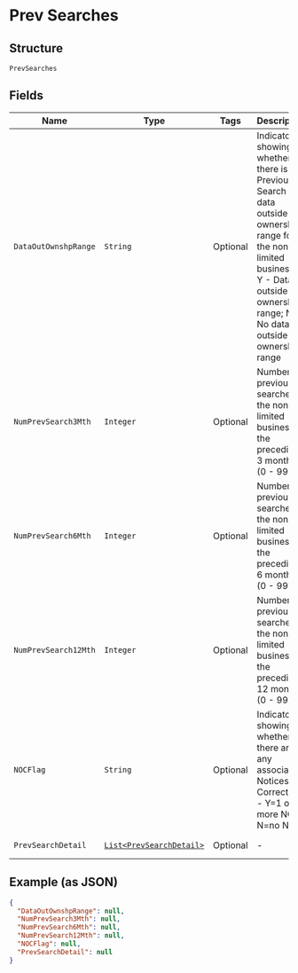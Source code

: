
# Prev Searches

## Structure

`PrevSearches`

## Fields

| Name | Type | Tags | Description | Getter | Setter |
|  --- | --- | --- | --- | --- | --- |
| `DataOutOwnshpRange` | `String` | Optional | Indicator showing whether there is any Previous Search data outside the ownership range for the non-limited business - Y - Data outside ownership range; N- No data outside ownership range | String getDataOutOwnshpRange() | setDataOutOwnshpRange(String dataOutOwnshpRange) |
| `NumPrevSearch3Mth` | `Integer` | Optional | Number of previous searches of the non-limited business in the preceding 3 months (0 - 99) | Integer getNumPrevSearch3Mth() | setNumPrevSearch3Mth(Integer numPrevSearch3Mth) |
| `NumPrevSearch6Mth` | `Integer` | Optional | Number of previous searches of the non-limited business in the preceding 6 months (0 - 99) | Integer getNumPrevSearch6Mth() | setNumPrevSearch6Mth(Integer numPrevSearch6Mth) |
| `NumPrevSearch12Mth` | `Integer` | Optional | Number of previous searches of the non-limited business in the preceding 12 months (0 - 99) | Integer getNumPrevSearch12Mth() | setNumPrevSearch12Mth(Integer numPrevSearch12Mth) |
| `NOCFlag` | `String` | Optional | Indicator showing whether there are any associated Notices of Correction - Y=1 or more NOC, N=no NOC | String getNOCFlag() | setNOCFlag(String nOCFlag) |
| `PrevSearchDetail` | [`List<PrevSearchDetail>`](../../doc/models/prev-search-detail.md) | Optional | - | List<PrevSearchDetail> getPrevSearchDetail() | setPrevSearchDetail(List<PrevSearchDetail> prevSearchDetail) |

## Example (as JSON)

```json
{
  "DataOutOwnshpRange": null,
  "NumPrevSearch3Mth": null,
  "NumPrevSearch6Mth": null,
  "NumPrevSearch12Mth": null,
  "NOCFlag": null,
  "PrevSearchDetail": null
}
```

